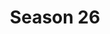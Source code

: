 ---
layout: seasons
slug: s26
title: Season 26
permalink: '/:categories/:title'
category: f1
menu_title: Standings
menu_icon: /assets/site-img/f1-2020.png
menu_hide: true
---